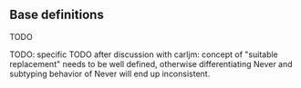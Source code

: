 ## Base definitions

TODO

TODO: specific TODO after discussion with carljm: concept of "suitable replacement" needs to be well defined, otherwise differentiating Never and subtyping behavior of Never will end up inconsistent.